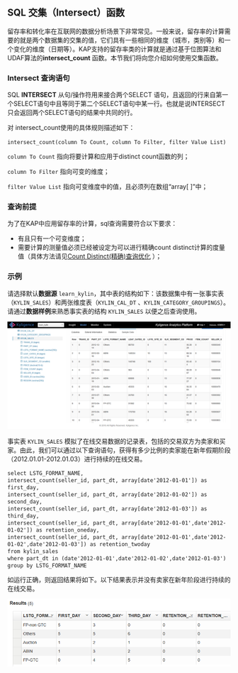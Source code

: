 ## SQL 交集（Intersect）函数

留存率和转化率在互联网的数据分析场景下非常常见。一般来说，留存率的计算需要的就是两个数据集的交集的值，它们具有一些相同的维度（城市，类别等）和一个变化的维度（日期等）。KAP支持的留存率类的计算就是通过基于位图算法和UDAF算法的**intersect_count** 函数。本节我们将向您介绍如何使用交集函数。



### Intersect 查询语句

SQL **INTERSECT** 从句/操作符用来接合两个SELECT 语句，且返回的行来自第一个SELECT语句中且等同于第二个SELECT语句中某一行。也就是说INTERSECT只会返回两个SELECT语句的结果中共同的行。

对 intersect_count使用的具体规则描述如下：

`intersect_count(column To Count, column To Filter, filter Value List)`

`column To Count` 指向将要计算和应用于distinct count函数的列；

`column To Filter` 指向可变的维度；

`filter Value List` 指向可变维度中的值，且必须列在数组“array[ ]”中；



### 查询前提

为了在KAP中应用留存率的计算，sql查询需要符合以下要求：

- 有且只有一个可变维度；
- 需要计算的测量值必须已经被设定为可以进行精确count distinct计算的度量值（具体方法请见[Count Distinct(精确)查询优化](../../model/cube/count_distinct_precise.cn.md) ）；




### 示例

请选择默认**数据源** `learn_kylin`，其中表的结构如下：该数据集中有一张事实表（`KYLIN_SALES`）和两张维度表（`KYLIN_CAL_DT` 、`KYLIN_CATEGORY_GROUPINGS`）。请通过**数据样例**来熟悉事实表的结构 `KYLIN_SALES` 以便之后查询使用。

![](images/wd_datasample.png)

事实表 `KYLIN_SALES`  模拟了在线交易数据的记录表，包括的交易双方为卖家和买家。由此，我们可以通过以下查询语句，获得有多少比例的卖家能在新年假期阶段（2012.01.01-2012.01.03）进行持续的在线交易。

```
select LSTG_FORMAT_NAME,
intersect_count(seller_id, part_dt, array[date'2012-01-01']) as first_day,
intersect_count(seller_id, part_dt, array[date'2012-01-02']) as second_day,
intersect_count(seller_id, part_dt, array[date'2012-01-03']) as third_day,
intersect_count(seller_id, part_dt, array[date'2012-01-01',date'2012-01-02']) as retention_oneday,
intersect_count(seller_id, part_dt, array[date'2012-01-01',date'2012-01-02',date'2012-01-03']) as retention_twoday
from kylin_sales
where part_dt in (date'2012-01-01',date'2012-01-02',date'2012-01-03')
group by LSTG_FORMAT_NAME
```

如运行正确，则返回结果将如下。以下结果表示并没有卖家在新年阶段进行持续的在线交易。

![](images/intersect_count.1.png)